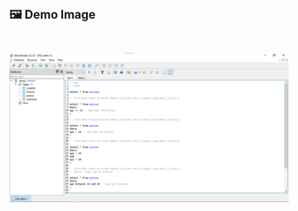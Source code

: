 ## 🖼 Demo Image 

<br>

![06](https://github.com/ArthurEstevan/Entra21_Class_Relational_Bank/blob/main/Class_02/06-DML-Filtrar-Pessoa-Operadores-Relacionais-Menor-Maior-Between/6.png)
